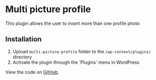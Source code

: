 # Multi picture profile

This plugin allows the user to insert more than one profile photo

## Installation

1. Upload `multi-picture-profile` folder to the `/wp-content/plugins/` directory
2. Activate the plugin through the 'Plugins' menu in WordPress


View the code on <a href="https://github.com/edmargomes/multi-picture-profile-wp">GitHub</a>.
